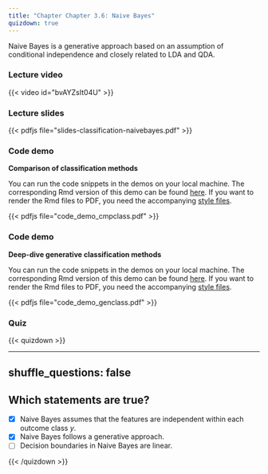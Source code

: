 ```yaml
---
title: "Chapter Chapter 3.6: Naive Bayes"
quizdown: true
---
```

Naive Bayes is a generative approach based on an assumption of conditional independence and closely related to LDA and QDA.

<!--more-->

### Lecture video 

{{< video id="bvAYZsIt04U" >}}

### Lecture slides

{{< pdfjs file="slides-classification-naivebayes.pdf" >}}

### Code demo

**Comparison of classification methods**

You can run the code snippets in the demos on your local machine. The corresponding Rmd version of this demo can be found [here](https://github.com/compstat-lmu/lecture_i2ml/blob/master/code-demos/code_demo_cmpclass.Rmd). If you want to render the Rmd files to PDF, you need the accompanying [style files](https://github.com/compstat-lmu/lecture_i2ml/tree/master/style). 

{{< pdfjs file="code_demo_cmpclass.pdf" >}}

### Code demo

**Deep-dive generative classification methods**

You can run the code snippets in the demos on your local machine. The corresponding Rmd version of this demo can be found [here](https://github.com/compstat-lmu/lecture_i2ml/blob/master/code-demos/code_demo_genclass.Rmd). If you want to render the Rmd files to PDF, you need the accompanying [style files](https://github.com/compstat-lmu/lecture_i2ml/tree/master/style). 

{{< pdfjs file="code_demo_genclass.pdf" >}}

### Quiz

{{< quizdown >}}

---
shuffle_questions: false
---

## Which statements are true? 

- [x] Naive Bayes assumes that the features are independent within each outcome class $y$.
- [x] Naive Bayes follows a generative approach.
- [ ] Decision boundaries in Naive Bayes are linear. 

{{< /quizdown >}}